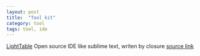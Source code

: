 ```yaml
---
layout: post
title:  "Tool kit"
category: tool
tags: tool, ide
---
```


[LightTable][light_table]
Open source IDE like sublime text, writen by closure
[source link][lt_github]

[light_table]: http://www.lighttable.com/
[lt_github]: https://github.com/LightTable/LightTable